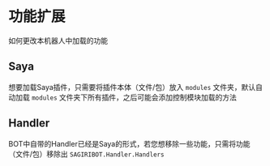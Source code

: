 # 功能扩展

如何更改本机器人中加载的功能

## Saya
想要加载Saya插件，只需要将插件本体（文件/包）放入 `modules` 文件夹，默认自动加载 `modules` 文件夹下所有插件，之后可能会添加控制模块加载的方法

## Handler
BOT中自带的Handler已经是Saya的形式，若您想移除一些功能，只需将功能（文件/包）移除出 `SAGIRIBOT.Handler.Handlers` 